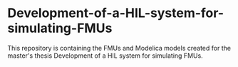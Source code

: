 # Development-of-a-HIL-system-for-simulating-FMUs
This repository is containing the FMUs and Modelica models created for the master's thesis Development of a HIL system for simulating FMUs.

